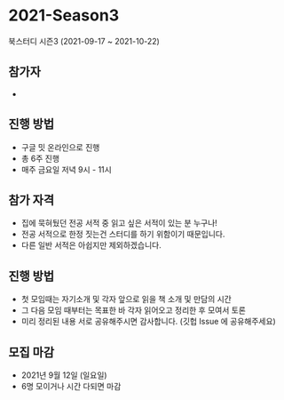 # 2021-Season3
북스터디 시즌3 (2021-09-17 ~ 2021-10-22)

## 참가자
* 

## 진행 방법
* 구글 밋 온라인으로 진행
* 총 6주 진행 
* 매주 금요일 저녁 9시 - 11시


## 참가 자격
* 집에 묵혀뒀던 전공 서적 중 읽고 싶은 서적이 있는 분 누구나!
* 전공 서적으로 한정 짓는건 스터디를 하기 위함이기 때문입니다.
* 다른 일반 서적은 아쉽지만 제외하겠습니다.

## 진행 방법
* 첫 모임때는 자기소개 및 각자 앞으로 읽을 책 소개 및 만담의 시간
* 그 다음 모임 때부터는 목표한 바 각자 읽어오고 정리한 후 모여서 토론
* 미리 정리된 내용 서로 공유해주시면 감사합니다. (깃헙 Issue 에 공유해주세요)

## 모집 마감
- 2021년 9월 12일 (일요일)
- 6명 모이거나 시간 다되면 마감
